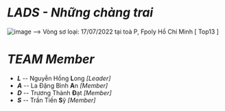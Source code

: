 # ***LADS - Những chàng trai***
![image](https://user-images.githubusercontent.com/90229487/181056829-2e009306-c140-4b33-9fca-f050cad36544.png)
--> Vòng sơ loại: 17/07/2022 tại toà P, Fpoly Hồ Chí Minh [ Top13 ]

# ***TEAM Member***
- ***L*** -- Nguyễn Hồng **L**ong *[Leader]*
- ***A*** -- La Đặng Bình **A**n  *[Member]*
- ***D*** -- Trương Thành **Đ**ạt *[Member]*
- ***S*** -- Trần Tiến **S**ỹ     *[Member]*
